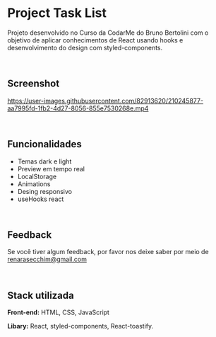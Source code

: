 
# Project Task List

Projeto desenvolvido no Curso da CodarMe do Bruno Bertolini com o objetivo de aplicar conhecimentos de React usando hooks e desenvolvimento do design com styled-components.

&nbsp;
## Screenshot

https://user-images.githubusercontent.com/82913620/210245877-aa7995fd-1fb2-4d27-8056-855e7530268e.mp4

&nbsp;
## Funcionalidades

- Temas dark e light
- Preview em tempo real
- LocalStorage
- Animations
- Desing responsivo
- useHooks react

&nbsp;
## Feedback

Se você tiver algum feedback, por favor nos deixe saber por meio de renarasecchim@gmail.com

&nbsp;
## Stack utilizada

**Front-end:** HTML, CSS, JavaScript

**Libary:**  React, styled-components, React-toastify.
